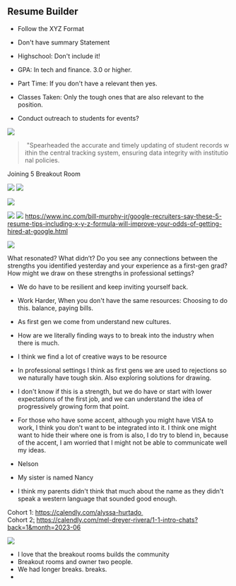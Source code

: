 

## Resume Builder

- Follow the XYZ Format
- Don't have summary Statement
- Highschool: Don't include it!
- GPA: In tech and finance. 3.0 or higher.
- Part Time: If you don't have a relevant then yes.
- Classes Taken: Only the tough ones that are also relevant to the position.


- Conduct outreach to students for events?

![](../../img/Notes_image_1.png)

>  "Spearheaded the accurate and timely updating of student records within the central tracking system, ensuring data integrity with institutional policies.



Joining 5 Breakout Room

![](../../img/Notes_image_2.png)
![](../../img/Notes_image_3.png)

![](../../img/Notes_image_4.png)

![](../../img/Notes_image_5.png)
![](../../img/Notes_image_6.png)
https://www.inc.com/bill-murphy-jr/google-recruiters-say-these-5-resume-tips-including-x-y-z-formula-will-improve-your-odds-of-getting-hired-at-google.html

![](../../img/Notes_image_7.png)

What resonated? What didn’t?
Do you see any connections between the strengths you identified yesterday and your experience as a first-gen grad? 
How might we draw on these strengths in professional settings?

- We do have to be resilient and keep inviting yourself back. 
- Work Harder, When you don't have the same resources: Choosing to do this. balance, paying bills. 
- As first gen we come from understand new cultures. 


- How are we literally finding ways to to break into the industry when there is much.
- I think we find a lot of creative ways to be resource
- In professional settings I think as first gens we are used to rejections so we naturally have tough skin. Also exploring solutions for drawing.
- I don't know if this is a strength, but we do have or start with lower expectations of the first job, and we can understand the idea of progressively growing form that point. 

- For those who have some accent, although you might have VISA to work, I think you don't want to be integrated into it. I think one might want to hide their where one is from is also, I do try to blend in, because of the accent, I am worried that I might not be able to communicate well my ideas. 

- Nelson
- My sister is named Nancy
- I think my parents didn't think that much about the name as they didn't speak a western language that sounded good enough.



Cohort 1: https://calendly.com/alyssa-hurtado   
Cohort 2[:](https://calendly.com/diego-zecena/spring-cohort-1-1) https://calendly.com/mel-dreyer-rivera/1-1-intro-chats?back=1&month=2023-06

![](../../img/Notes_image_8.png)





- I love that the breakout rooms builds the community
- Breakout rooms and owner two people. 
- We had longer breaks. breaks. 
- 
























